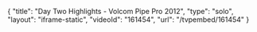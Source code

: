 {
    "title": "Day Two Highlights - Volcom Pipe Pro 2012",
    "type": "solo",
    "layout": "iframe-static",
    "videoId": "161454",
    "url": "\/tvpembed\/161454"
}